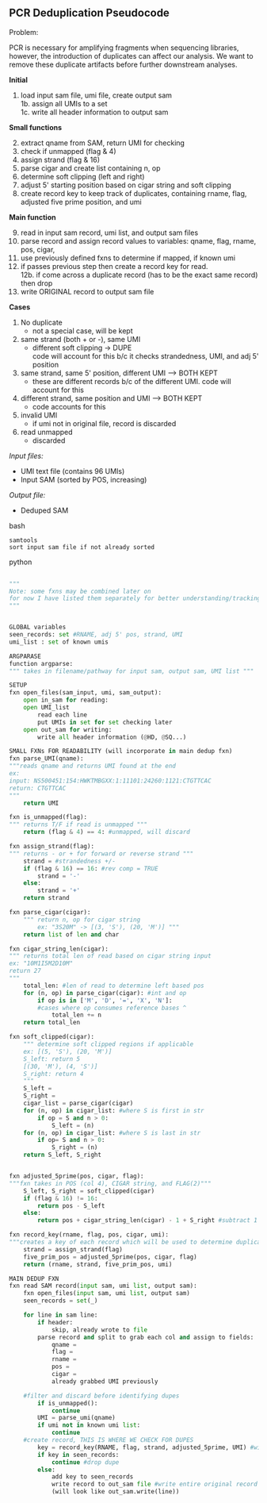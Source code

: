 ## PCR Deduplication Pseudocode

Problem:

PCR is necessary for amplifying fragments when sequencing libraries, however, the introduction of duplicates can affect our analysis. We want to remove these duplicate artifacts before further downstream analyses. 


**Initial**

1. load input sam file, umi file, create output sam<br>
1b. assign all UMIs to a set<br>
1c. write all header information to output sam<br>

**Small functions**<br>

2. extract qname from SAM, return UMI for checking
3. check if unmapped (flag & 4)
4. assign strand (flag & 16)
5. parse cigar and create list containing n, op
6. determine soft clipping (left and right)
7. adjust 5' starting position based on cigar string and soft clipping
8. create record key to keep track of duplicates, containing rname, flag, adjusted five prime position, and umi

**Main function**

9. read in input sam record, umi list, and output sam files
10. parse record and assign record values to variables: qname, flag, rname, pos, cigar,
11. use previously defined fxns to determine if mapped, if known umi
12. if passes previous step then create a record key for read.<br>
12b. if come across a duplicate record (has to be the exact same record) then drop
13. write ORIGINAL record to output sam file

**Cases**

1. No duplicate
    - not a special case, will be kept
2. same strand (both + or -), same UMI<BR>
    - different soft clipping -> DUPE<br>
    code will account for this b/c it checks strandedness, UMI, and adj 5' position
3. same strand, same 5' position, different UMI --> BOTH KEPT
    - these are different records b/c of the different UMI. code will account for this
4. different strand, same position and UMI --> BOTH KEPT
    - code accounts for this
5. invalid UMI
    - if umi not in original file, record is discarded
6. read unmapped
    - discarded



*Input files:*

- UMI text file (contains 96 UMIs)
- Input SAM (sorted by POS, increasing)

*Output file:*

- Deduped SAM

bash
```
samtools
sort input sam file if not already sorted
```

python
```python
 
"""
Note: some fxns may be combined later on
for now I have listed them separately for better understanding/tracking
"""


GLOBAL variables
seen_records: set #RNAME, adj 5' pos, strand, UMI
umi_list : set of known umis

ARGPARASE
function argparse:
""" takes in filename/pathway for input sam, output sam, UMI list """

SETUP
fxn open_files(sam_input, umi, sam_output):
    open in_sam for reading:
    open UMI_list
        read each line
        put UMIs in set for set checking later
    open out_sam for writing:
        write all header information (@HD, @SQ...)

SMALL FXNs FOR READABILITY (will incorporate in main dedup fxn)
fxn parse_UMI(qname):
"""reads qname and returns UMI found at the end
ex:
input: NS500451:154:HWKTMBGXX:1:11101:24260:1121:CTGTTCAC
return: CTGTTCAC
"""
    return UMI

fxn is_unmapped(flag):
""" returns T/F if read is unmapped """
    return (flag & 4) == 4: #unmapped, will discard

fxn assign_strand(flag):
""" returns - or + for forward or reverse strand """
    strand = #strandedness +/-
    if (flag & 16) == 16: #rev comp = TRUE
        strand = '-'
    else:
        strand = '+'
    return strand

fxn parse_cigar(cigar):
    """ return n, op for cigar string 
        ex: "3S20M" -> [(3, 'S'), (20, 'M')] """
    return list of len and char

fxn cigar_string_len(cigar):
""" returns total len of read based on cigar string input 
ex: "10M1I5M2D10M"
return 27
"""
    total_len: #len of read to determine left based pos
    for (n, op) in parse_cigar(cigar): #int and op 
        if op is in ['M', 'D', '=', 'X', 'N']:
        #cases where op consumes reference bases ^
            total_len += n
    return total_len

fxn soft_clipped(cigar):
    """ determine soft clipped regions if applicable 
    ex: [(5, 'S'), (20, 'M')]
    S_left: return 5
    [(30, 'M'), (4, 'S')]
    S_right: return 4
    """
    S_left =
    S_right = 
    cigar_list = parse_cigar(cigar)
    for (n, op) in cigar_list: #where S is first in str
        if op = S and n > 0:
            S_left = (n)
    for (n, op) in cigar_list: #where S is last in str
        if op= S and n > 0:
            S_right = (n)
    return S_left, S_right


fxn adjusted_5prime(pos, cigar, flag):
"""fxn takes in POS (col 4), CIGAR string, and FLAG(2)"""
    S_left, S_right = soft_clipped(cigar)
    if (flag & 16) != 16:
        return pos - S_left
    else:
        return pos + cigar_string_len(cigar) - 1 + S_right #subtract 1 bc already starting from position 1

fxn record_key(rname, flag, pos, cigar, umi):
"""creates a key of each record which will be used to determine duplicates. if keys are exact matches:duplicate. if one of the parameters differs then both records will be kept later"""
    strand = assign_strand(flag)
    five_prim_pos = adjusted_5prime(pos, cigar, flag)
    return (rname, strand, five_prim_pos, umi)

MAIN DEDUP FXN
fxn read SAM record(input sam, umi list, output sam):
    fxn open_files(input sam, umi list, output sam)
    seen_records = set(_)

    for line in sam line:
        if header:
            skip, already wrote to file
        parse record and split to grab each col and assign to fields:
            qname =
            flag = 
            rname = 
            pos = 
            cigar =
            already grabbed UMI previously

    #filter and discard before identifying dupes
        if is_unmapped():
            continue
        UMI = parse_umi(qname)
        if umi not in known umi list:
            continue
    #create record, THIS IS WHERE WE CHECK FOR DUPES
        key = record_key(RNAME, flag, strand, adjusted_5prime, UMI) #will filter out dupes b/c utilizing ADJUSTED 5' position and umi as well
        if key in seen_records:
            continue #drop dupe
        else:
            add key to seen_records
            write record to out_sam file #write entire original record to sam file
            (will look like out_sam.write(line))
```



